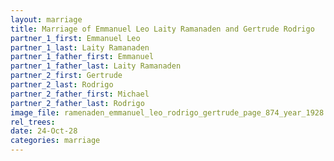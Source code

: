 ```yaml
---
layout: marriage
title: Marriage of Emmanuel Leo Laity Ramanaden and Gertrude Rodrigo
partner_1_first: Emmanuel Leo
partner_1_last: Laity Ramanaden
partner_1_father_first: Emmanuel
partner_1_father_last: Laity Ramanaden
partner_2_first: Gertrude
partner_2_last: Rodrigo
partner_2_father_first: Michael
partner_2_father_last: Rodrigo
image_file: ramenaden_emmanuel_leo_rodrigo_gertrude_page_874_year_1928
rel_trees:
date: 24-Oct-28
categories: marriage
---
```


